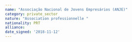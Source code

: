 ```yaml
---
name: "Associação Nacional de Jovens Empresários (ANJE)"
category: private_sector
nature: "Association professionnelle "
nationality: PRT
alliance: 
date_signed: '2018-11-12'
---
```

    